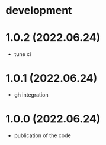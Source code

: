 # development

# 1.0.2 (2022.06.24)

* tune ci

# 1.0.1 (2022.06.24)

* gh integration

# 1.0.0 (2022.06.24)

* publication of the code
